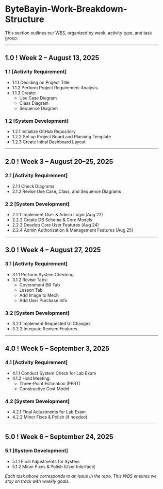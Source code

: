 # ByteBayin-Work-Breakdown-Structure

This section outlines our WBS, organized by week, activity type, and task group.

---

## 1.0 ! Week 2 – August 13, 2025
### 1.1 [Activity Requirement]
- 1.1.1 Deciding on Project Title
- 1.1.2 Perform Project Requirement Analysis
- 1.1.3 Create:
  - Use Case Diagram
  - Class Diagram
  - Sequence Diagram

### 1.2 [System Development]
- 1.2.1 Initialize GitHub Repository
- 1.2.2 Set up Project Board and Planning Template
- 1.2.3 Create Initial Dashboard Layout

---

## 2.0 ! Week 3 – August 20–25, 2025
### 2.1 [Activity Requirement]
- 2.1.1 Check Diagrams
- 2.1.2 Revise Use Case, Class, and Sequence Diagrams

### 2.2 [System Development]
- 2.2.1 Implement User & Admin Login (Aug 22)
- 2.2.2 Create DB Schema & Core Models
- 2.2.3 Develop Core User Features (Aug 24)
- 2.2.4 Admin Authorization & Management Features (Aug 25)

---

## 3.0 ! Week 4 – August 27, 2025
### 3.1 [Activity Requirement]
- 3.1.1 Perform System Checking
- 3.1.2 Revise Tabs:
  - Government Bill Tab
  - Lesson Tab
  - Add Image to Mech
  - Add User Purchase Info

### 3.2 [System Development]
- 3.2.1 Implement Requested UI Changes
- 3.2.2 Integrate Revised Features

---

## 4.0 ! Week 5 – September 3, 2025
### 4.1 [Activity Requirement]
- 4.1.1 Conduct System Check for Lab Exam
- 4.1.2 Hold Meeting:
  - Three-Point Estimation (PERT)
  - Constructive Cost Model

### 4.2 [System Development]
- 4.2.1 Final Adjustments for Lab Exam
- 4.2.2 Minor Fixes & Polish (if needed)

---

## 5.0 ! Week 6 – September 24, 2025
### 5.1 [System Development]
- 5.1.1 Final Adjustments for System
- 5.1.2 Minor Fixes & Polish (User Interface)

*Each task above corresponds to an issue in the repo. This WBS ensures we stay on track with weekly goals.*
